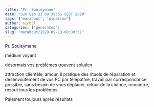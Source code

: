```yaml
---
title: "Pr. Souleymane"
date: "Sun Sep 13 00:39:51 CEST 2020"
tags: ["marabout", "pipotron"]
author: m1ch3l
categories: ["generated"]
slug: "marabout/2020-09-13-00:39:51"
---
```


Pr. Souleymane

médium voyant

désormais vos problèmes trouvent solution

attraction clientèle, amour, il pratique des rituels de réparation et désenvoûtement de vos PC par télépathie, travail par correspondance possible, sans besoin de vous déplacer, retour de la chance, rencontre, résout tous les problèmes

Paiement toujours après résultats

